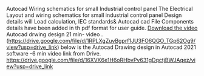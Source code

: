 Autocad Wiring schematics for small Industrial control panel
The Electrical Layout and wiring schematics for small industrial control panel Design details will Load calculation, IEC standards& Autocad cad File Components details have been added in th pdf format for user guide.
[Download the video](https://drive.google.com/your-shared-link) Autocad drwing design  21 min- video .
(https://drive.google.com/file/d/1RPLXgZuvBgprf1JU3FO6QGO_TGp62Og9/view?usp=drive_link)
 below is the Autocad Drawing design in Autocad 2021 software -6 min video link from Drive. 
https://drive.google.com/file/d/16XVK6e1H6oRHbvPv631gDqctjBWJAqez/view?usp=drive_link
